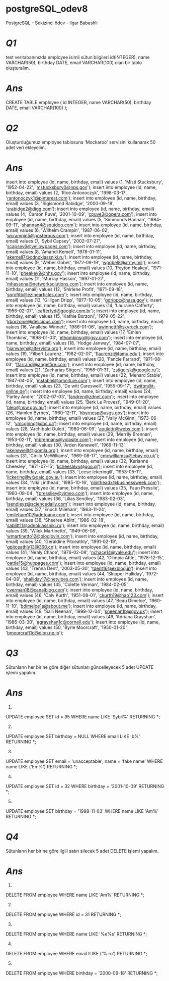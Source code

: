 # postgreSQL_odev8
PostgreSQL -  Sekizinci ödev - Ilgar Babashli

# _Q1_ 
test veritabanınızda employee isimli sütun bilgileri id(INTEGER), name VARCHAR(50), birthday DATE, email VARCHAR(100) olan bir tablo oluşturalım.

# _Ans_
CREATE TABLE employee (
	id INTEGER,
	name VARCHAR(50),
	birthday DATE,
	email VARCHAR(100)
);

# _Q2_ 
Oluşturduğumuz employee tablosuna 'Mockaroo' servisini kullanarak 50 adet veri ekleyelim.

# _Ans_
insert into employee (id, name, birthday, email) values (1, 'Misti Stucksbury', '1952-04-22', 'mstucksbury0@nps.gov');
insert into employee (id, name, birthday, email) values (2, 'Rice Antonoczyk', '1998-03-17', 'rantonoczyk1@pinterest.com');
insert into employee (id, name, birthday, email) values (3, 'Sigismond Rabidge', '2000-09-18', 'srabidge2@digg.com');
insert into employee (id, name, birthday, email) values (4, 'Carson Puve', '2001-10-09', 'cpuve3@opera.com');
insert into employee (id, name, birthday, email) values (5, 'Simmonds Hannan', '1984-09-11', 'shannan4@squidoo.com');
insert into employee (id, name, birthday, email) values (6, 'Wilhelm Crampin', '1987-06-02', 'wcrampin5@posterous.com');
insert into employee (id, name, birthday, email) values (7, 'Sybil Capsey', '2002-07-27', 'scapsey6@yellowpages.com');
insert into employee (id, name, birthday, email) values (8, 'Amandi Kemell', '1978-01-11', 'akemell7@odnoklassniki.ru');
insert into employee (id, name, birthday, email) values (9, 'Weber Gobel', '1972-09-19', 'wgobel8@army.mil');
insert into employee (id, name, birthday, email) values (10, 'Peyton Heakey', '1971-11-10', 'pheakey9@hhs.gov');
insert into employee (id, name, birthday, email) values (11, 'Murray Hasson', '1997-01-27', 'mhassona@networksolutions.com');
insert into employee (id, name, birthday, email) values (12, 'Shirlene Profit', '1971-09-18', 'sprofitb@ezinearticles.com');
insert into employee (id, name, birthday, email) values (13, 'Gilligan Dripp', '1977-10-05', 'gdrippc@nasa.gov');
insert into employee (id, name, birthday, email) values (14, 'Lauraine Cafferty', '1956-02-07', 'lcaffertyd@google.com.br');
insert into employee (id, name, birthday, email) values (15, 'Kathie Borzoni', '1979-05-22', 'kborzonie@delicious.com');
insert into employee (id, name, birthday, email) values (16, 'Anallese Winnett', '1986-01-06', 'awinnettf@skyrock.com');
insert into employee (id, name, birthday, email) values (17, 'Emlen Thomkins', '1998-01-03', 'ethomkinsg@jigsy.com');
insert into employee (id, name, birthday, email) values (18, 'Hodge Janway', '1984-07-07', 'hjanwayh@altervista.org');
insert into employee (id, name, birthday, email) values (19, 'Filbert Laurenz', '1982-02-07', 'flaurenzi@tamu.edu');
insert into employee (id, name, birthday, email) values (20, 'Fancie Farrand', '1971-08-03', 'ffarrandj@angelfire.com');
insert into employee (id, name, birthday, email) values (21, 'Zacharias Stigers', '1956-01-31', 'zstigersk@google.ru');
insert into employee (id, name, birthday, email) values (22, 'Menard Stable', '1947-04-05', 'mstablel@omniture.com');
insert into employee (id, name, birthday, email) values (23, 'De witt Careswell', '1955-09-17', 'dwittm@t-online.de');
insert into employee (id, name, birthday, email) values (24, 'Farley Andre', '2002-07-03', 'fandren@zdnet.com');
insert into employee (id, name, birthday, email) values (25, 'Berk Le Provest', '1949-01-20', 'bleo@nsw.gov.au');
insert into employee (id, name, birthday, email) values (26, 'Hamlen Byrnes', '1960-12-11', 'hbyrnesp@usgs.gov');
insert into employee (id, name, birthday, email) values (27, 'Vally McGinn', '1973-06-12', 'vmcginnq@cbc.ca');
insert into employee (id, name, birthday, email) values (28, 'Archibald Oulett', '1980-06-09', 'aoulettr@webs.com');
insert into employee (id, name, birthday, email) values (29, 'Merrily Brennan', '1953-02-11', 'mbrennans@yolasite.com');
insert into employee (id, name, birthday, email) values (30, 'Arden Kenewell', '1969-11-13', 'akenewellt@joomla.org');
insert into employee (id, name, birthday, email) values (31, 'Cirillo McWilliams', '1969-08-17', 'cmcwilliamsu@ebay.co.uk');
insert into employee (id, name, birthday, email) values (32, 'Kerianne Cheesley', '1971-07-15', 'kcheesleyv@goo.gl');
insert into employee (id, name, birthday, email) values (33, 'Leese Ickeringill', '1953-05-11', 'lickeringillw@oaic.gov.au');
insert into employee (id, name, birthday, email) values (34, 'Niki Linthead', '1985-10-16', 'nlintheadx@businessweek.com');
insert into employee (id, name, birthday, email) values (35, 'Faun Presslie', '1960-09-04', 'fpressliey@vimeo.com');
insert into employee (id, name, birthday, email) values (36, 'Lilias Sendley', '1983-02-03', 'lsendleyz@sciencedaily.com');
insert into employee (id, name, birthday, email) values (37, 'Enoch Mileham', '1963-11-24', 'emileham10@addtoany.com');
insert into employee (id, name, birthday, email) values (38, 'Sheeree Ablitt', '1986-02-18', 'sablitt11@odnoklassniki.ru');
insert into employee (id, name, birthday, email) values (39, 'Wilek Martinetto', '1949-06-08', 'wmartinetto12@bloglovin.com');
insert into employee (id, name, birthday, email) values (40, 'Geraldine Pitceathly', '1991-02-19', 'gpitceathly13@360.cn');
insert into employee (id, name, birthday, email) values (41, 'Nealy Chace', '1976-02-08', 'nchace14@yale.edu');
insert into employee (id, name, birthday, email) values (42, 'Olimpia Attle', '1978-12-15', 'oattle15@hubpages.com');
insert into employee (id, name, birthday, email) values (43, 'Trenna Dent', '2003-05-30', 'tdent16@exblog.jp');
insert into employee (id, name, birthday, email) values (44, 'Skipper Halliday', '1972-04-08', 'shalliday17@netvibes.com');
insert into employee (id, name, birthday, email) values (45, 'Colette Verman', '1984-02-05', 'cverman18@canalblog.com');
insert into employee (id, name, birthday, email) values (46, 'Calv Kurth', '1951-08-01', 'ckurth19@hao123.com');
insert into employee (id, name, birthday, email) values (47, 'Beau Dimeloe', '1960-11-10', 'bdimeloe1a@about.me');
insert into employee (id, name, birthday, email) values (48, 'Salli Neenan', '1999-12-04', 'sneenan1b@gov.uk');
insert into employee (id, name, birthday, email) values (49, 'Adriana Grayshan', '1986-03-30', 'agrayshan1c@cornell.edu');
insert into employee (id, name, birthday, email) values (50, 'Byrle Moorcraft', '1950-01-20', 'bmoorcraft1d@dion.ne.jp');

# _Q3_ 
Sütunların her birine göre diğer sütunları güncelleyecek 5 adet UPDATE işlemi yapalım.

# _Ans_
1)
UPDATE employee
	SET id = 95
WHERE name LIKE 'Sybil%'
RETURNING *;

2) 
UPDATE employee
	SET birthday = NULL
WHERE email LIKE 'b%'
RETURNING *;

3)
UPDATE employee
	SET email = 'unacceptable',
		name = 'fake name'
WHERE name LIKE ('Em%')
RETURNING *;

4)
UPDATE employee
	SET id = 32
WHERE birthday = '2001-10-09'
RETURNING *;

5)
UPDATE employee
	SET birthday = '1998-11-03'
WHERE name LIKE 'Am%'
RETURNING *;

# _Q4_ 
Sütunların her birine göre ilgili satırı silecek 5 adet DELETE işlemi yapalım.

# _Ans_
1)
DELETE FROM employee
WHERE name LIKE 'Am%'
RETURNING *;

2)
DELETE FROM employee
WHERE id = 31
RETURNING *;

3)
DELETE FROM employee
WHERE name LIKE '%e%s'
RETURNING *;

4)
DELETE FROM employee
WHERE email ILIKE ('%.ru')
RETURNING *;

5)

DELETE FROM employee
WHERE birthday = '2000-09-18'
RETURNING *;
